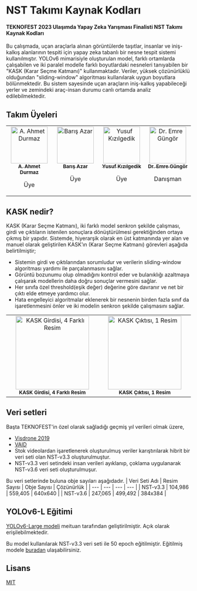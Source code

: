 
# NST Takımı Kaynak Kodları
#### TEKNOFEST 2023 Ulaşımda Yapay Zeka Yarışması Finalisti  NST Takımı Kaynak Kodları
Bu çalışmada, uçan araçlarla alınan görüntülerde taşıtlar, insanlar ve iniş-kalkış alanlarının tespiti için yapay zeka tabanlı bir nesne tespit sistemi kullanılmıştır. YOLOv6 mimarisiyle oluşturulan model, farklı ortamlarda çalışabilen ve iki paralel modelle farklı boyutlardaki nesneleri tanıyabilen bir "KASK (Karar Seçme Katmanı)" kullanmaktadır. Veriler, yüksek çözünürlüklü olduğundan "sliding-window" algoritması kullanılarak uygun boyutlara bölünmektedir. Bu sistem sayesinde uçan araçların iniş-kalkış yapabileceği yerler ve zemindeki araç-insan durumu canlı ortamda analiz edilebilmektedir.

## Takım Üyeleri
<table>
    <tbody>
        <tr>
            <td align="center" valign="top" width="11.11%"><a href="https://github.com/DurmazDev"><img src="https://github.com/DurmazDev.png" width="100px;" alt="A. Ahmet Durmaz"/><br /><sub><b>A. Ahmet Durmaz</b></sub></a><br /><p>Üye</p></td>
            <td align="center" valign="top" width="11.11%"><a href="https://github.com/barisazar"><img src="https://github.com/barisazar.png" width="100px;" alt="Barış Azar"/><br /><sub><b>Barış Azar</b></sub></a><br /><p>Üye</p></td>
            <td align="center" valign="top" width="11.11%"><a href="https://github.com/YusufKizilgedik"><img src="https://github.com/YusufKizilgedik.png" width="100px;" alt="Yusuf Kızılgedik"/><br /><sub><b>Yusuf Kızılgedik</b></sub></a><br /><p>Üye</p></td>
            <td align="center" valign="top" width="11.11%"><a href="https://github.com/mregungor"><img src="https://github.com/mregungor.png" width="100px;" alt="Dr. Emre Güngör"/><br /><sub><b>Dr. Emre Güngör</b></sub></a><br /><p>Danışman</p></td>
        </tr>
    </tbody>
</table>


## KASK nedir?
KASK (Karar Seçme Katmanı), iki farklı model senkron şekilde çalışması, girdi ve çıktıların istenilen sonuçlara dönüştürülmesi gerektiğinden ortaya çıkmış bir yapıdır. Sistemde, hiyerarşik olarak en üst katmanında yer alan ve manuel olarak geliştirilen KASK’ın (Karar Seçme Katmanı) görevleri aşağıda belirtilmiştir;
* Sistemin girdi ve çıktılarından sorumludur ve verilerin sliding-window algoritması yardımı ile parçalanmasını sağlar.
* Görüntü bozunumu olup olmadığını kontrol eder ve bulanıklığı azaltmaya çalışarak modellerin daha doğru sonuçlar vermesini sağlar.
* Her sınıfa özel threshold(eşik değer) değerine göre davranır ve net bir çıktı elde etmeye yardımcı olur.
* Hata engelleyici algoritmalar eklenerek bir nesnenin birden fazla sınıf da işaretlenmesini önler ve iki modelin senkron şekilde çalışmasını sağlar.

<table>
    <tbody>
        <tr>
            <td align="center" valign="top" width="25%"><img src="https://raw.githubusercontent.com/DurmazDev/NST-UYZ/master/src/1.jpg" width="200px" alt="KASK Girdisi, 4 Farklı Resim"/><br /><sub><b>KASK Girdisi, 4 Farklı Resim</b></sub></td>
            <td align="center" valign="top" width="25%"><img src="https://raw.githubusercontent.com/DurmazDev/NST-UYZ/master/src/2.jpg" width="200px" alt="KASK Çıktısı, 1 Resim"/><br /><sub><b>KASK Çıktısı, 1 Resim</b></sub></td>
        </tr>
    </tbody>
</table>

## Veri setleri
Başta TEKNOFEST'in özel olarak sağladığı geçmiş yıl verileri olmak üzere,
* [Visdrone 2019](https://github.com/VisDrone/VisDrone-Dataset)
* [VAID](https://github.com/KaiChun-RVL/VAID_dataset)
* Stok videolardan işaretlenerek oluşturulmuş veriler
karıştırılarak hibrit bir veri seti olan NST-v3.3 oluşturulmuştur.
* NST-v3.3 veri setindeki insan verileri ayıklanıp, çoklama uygulanarak NST-v3.6 veri seti oluşturulmuşur.

Bu veri setlerinde buluna obje sayıları aşağıdadır.
| Veri Seti Adı | Resim Sayısı | Obje Sayısı | Çözünürlük |
| --- | --- | --- | --- |
| NST-v3.3 | 104,986 | 559,405 | 640x640 |
| NST-v3.6 | 247,065 | 499,492 | 384x384 |

## YOLOv6-L Eğitimi
[YOLOv6-Large modeli](https://github.com/meituan/YOLOv6/releases/tag/0.4.0) meituan tarafından geliştirilmiştir. Açık olarak erişilebilmektedir.

Bu model kullanılarak NST-v3.3 veri seti ile 50 epoch eğitilmiştir. Eğitilmiş modele [buradan](https://drive.google.com/drive/folders/13V1o9SvbDddMvR-G1yIcLyu4Yhx4rJNs?usp=sharing) ulaşabilirsiniz.

## Lisans

[MIT](https://choosealicense.com/licenses/mit/)
